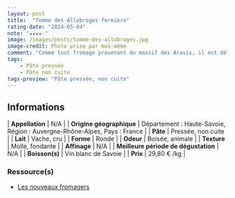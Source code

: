 ```yaml
---
layout: post
title:  "Tomme des Allobroges fermière"
rating-date: "2024-05-04"
note: "★★★★☆"
image: /images/posts/tomme-des-allobroges.jpg
image-credit: Photo prise par moi-même
comment: "Comme tout fromage provenant du massif des Aravis, il est délicieux. C'est littéralement un mélange entre un Reblochon et un Saint-Nectaire. En effet, sa croûte peut devenir (apparemment) grisâtre mais sa forme ressemblera plus à son homologue de Savoie. Son odeur est agréable, à la fois douce mais animale. Au goût on retrouve bien le côté fromage d'alpage et sa texture est onctueuse. On perçoit également dans la texture de cette tomme, l'aspect du Saint-Nectaire à mon sens. Belle découverte !"
tags:
    - Pâte pressée
    - Pâte non cuite
tags-preview: "Pâte pressée, non cuite"
---
```


## Informations

| **Appellation** | N/A |
| **Origine géographique** | Département : Haute-Savoie, Région : Auvergne-Rhône-Alpes, Pays : France  |
| **Pâte** | Pressée, non cuite |
| **Lait** | Vache, cru |
| **Forme** | Ronde |
| **Odeur** | Boisée, animale |
| **Texture** | Molle, fondante |
| **Affinage** | N/A |
| **Meilleure période de dégustation** | N/A |
| **Boisson(s)** | Vin blanc de Savoie |
| **Prix** | 29,80 € /kg |

### Ressource(s)
* [Les nouveaux fromagers](https://lesnouveauxfromagers.fr/home/34-tomme-des-allobroges.html)